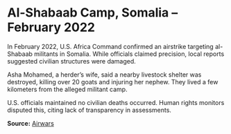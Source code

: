 # Al-Shabaab Camp, Somalia – February 2022

In February 2022, U.S. Africa Command confirmed an airstrike targeting al-Shabaab militants in Somalia. While officials claimed precision, local reports suggested civilian structures were damaged.

Asha Mohamed, a herder’s wife, said a nearby livestock shelter was destroyed, killing over 20 goats and injuring her nephew. They lived a few kilometers from the alleged militant camp.

U.S. officials maintained no civilian deaths occurred. Human rights monitors disputed this, citing lack of transparency in assessments.

**Source:** [Airwars](https://airwars.org/conflict/somalia/)